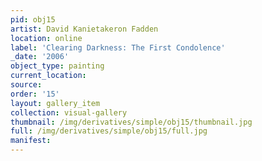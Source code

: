 ```yaml
---
pid: obj15
artist: David Kanietakeron Fadden
location: online
label: 'Clearing Darkness: The First Condolence'
_date: '2006'
object_type: painting
current_location: 
source: 
order: '15'
layout: gallery_item
collection: visual-gallery
thumbnail: /img/derivatives/simple/obj15/thumbnail.jpg
full: /img/derivatives/simple/obj15/full.jpg
manifest: 
---
```

